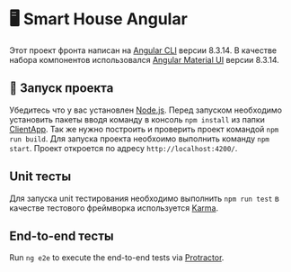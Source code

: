 ﻿# 🖥 Smart House Angular 

Этот проект фронта написан на [Angular CLI](https://github.com/angular/angular-cli) версии 8.3.14.
В качестве набора компонентов использовался [Angular Material UI](https://material.angular.io/) версии 8.3.14.

## 🚀 Запуск проекта
Убедитесь что у вас установлен [Node.js](https://nodejs.org/en/download). Перед запуском необходимо установить пакеты вводя команду в консоль `npm install` из папки [ClientApp](ClientApp). Так же нужно построить и проверить проект командой `npm run build`. Для запуска проекта необхоимо выполнить команду `npm start`. Проект откроется по адресу `http://localhost:4200/`. 

## Unit тесты

Для запуска unit тестирования необходимо выполнить `npm run test` в качестве тестового фреймворка используется [Karma](https://karma-runner.github.io).

## End-to-end тесты

Run `ng e2e` to execute the end-to-end tests via [Protractor](http://www.protractortest.org/).







